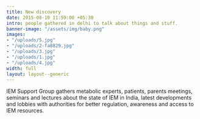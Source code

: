```yaml
---
title: New discovery
date: 2015-08-10 11:59:00 +05:30
intro: people gathered in delhi to talk about things and stuff.
banner-image: "/assets/img/baby.png"
images:
- "/uploads/5.jpg"
- "/uploads/2-fa8829.jpg"
- "/uploads/3.jpg"
- "/uploads/1.jpg"
- "/uploads/4.jpg"
width: full
layout: layout--generic
---
```


IEM Support Group gathers metabolic experts, patients, parents meetings, seminars and lectures about the state of IEM in India, latest developments and lobbies with authorities for better regulation, awareness and access to IEM resources.
